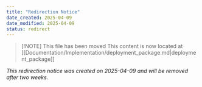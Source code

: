 ```yaml
---
title: "Redirection Notice"
date_created: 2025-04-09
date_modified: 2025-04-09
status: redirect
---
```


> [!NOTE] This file has been moved
> This content is now located at [[Documentation/Implementation/deployment_package.md|deployment_package]]

*This redirection notice was created on 2025-04-09 and will be removed after two weeks.*
